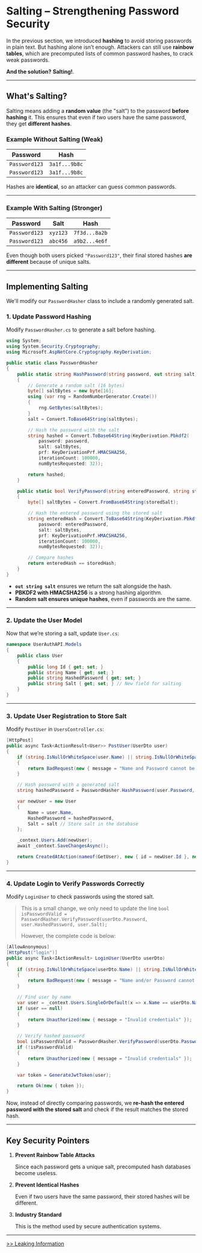# **Salting – Strengthening Password Security**  

In the previous section, we introduced **hashing** to avoid storing passwords in plain text. But hashing alone isn’t enough. Attackers can still use **rainbow tables**, which are precomputed lists of common password hashes, to crack weak passwords.  

**And the solution?** **Salting!**.  

---

## **What's Salting?**  

Salting means adding a **random value** (the "salt") to the password **before hashing** it. This ensures that even if two users have the same password, they get **different hashes**.

### **Example Without Salting (Weak)**
| Password  | Hash |
|-----------|---------------------------|
| `Password123` | `3a1f...9b8c` |
| `Password123` | `3a1f...9b8c` |

Hashes are **identical**, so an attacker can guess common passwords.

---

### **Example With Salting (Stronger)**  

| Password  | Salt  | Hash |
|-----------|-------|---------------------------|
| `Password123` | `xyz123` | `7f3d...8a2b` |
| `Password123` | `abc456` | `a9b2...4e6f` |

Even though both users picked `"Password123"`, their final stored hashes **are different** because of unique salts.

---

## **Implementing Salting**  

We'll modify our `PasswordHasher` class to include a randomly generated salt.

### **1. Update Password Hashing**
Modify `PasswordHasher.cs` to generate a salt before hashing.

```csharp
using System;
using System.Security.Cryptography;
using Microsoft.AspNetCore.Cryptography.KeyDerivation;

public static class PasswordHasher
{
    public static string HashPassword(string password, out string salt)
    {
        // Generate a random salt (16 bytes)
        byte[] saltBytes = new byte[16];
        using (var rng = RandomNumberGenerator.Create())
        {
            rng.GetBytes(saltBytes);
        }
        salt = Convert.ToBase64String(saltBytes);

        // Hash the password with the salt
        string hashed = Convert.ToBase64String(KeyDerivation.Pbkdf2(
            password: password,
            salt: saltBytes,
            prf: KeyDerivationPrf.HMACSHA256,
            iterationCount: 100000,
            numBytesRequested: 32));

        return hashed;
    }

    public static bool VerifyPassword(string enteredPassword, string storedHash, string storedSalt)
    {
        byte[] saltBytes = Convert.FromBase64String(storedSalt);

        // Hash the entered password using the stored salt
        string enteredHash = Convert.ToBase64String(KeyDerivation.Pbkdf2(
            password: enteredPassword,
            salt: saltBytes,
            prf: KeyDerivationPrf.HMACSHA256,
            iterationCount: 100000,
            numBytesRequested: 32));

        // Compare hashes
        return enteredHash == storedHash;
    }
}
```

- **`out string salt`** ensures we return the salt alongside the hash.
- **PBKDF2 with HMACSHA256** is a strong hashing algorithm.
- **Random salt ensures unique hashes**, even if passwords are the same.

---

### **2️. Update the User Model**  

Now that we’re storing a salt, update `User.cs`:  

```csharp
namespace UserAuthAPI.Models
{
    public class User
    {
        public long Id { get; set; }
        public string Name { get; set; }
        public string HashedPassword { get; set; }
        public string Salt { get; set; } // New field for salting
    }
}
```

---

### **3️. Update User Registration to Store Salt**  

Modify `PostUser` in `UsersController.cs`:

```csharp
[HttpPost]
public async Task<ActionResult<User>> PostUser(UserDto user)
{
    if (string.IsNullOrWhiteSpace(user.Name) || string.IsNullOrWhiteSpace(user.Password))
    {
        return BadRequest(new { message = "Name and Password cannot be empty." });
    }

    // Hash password with a generated salt
    string hashedPassword = PasswordHasher.HashPassword(user.Password, out string salt);

    var newUser = new User
    {
        Name = user.Name,
        HashedPassword = hashedPassword,
        Salt = salt // Store salt in the database
    };

    _context.Users.Add(newUser);
    await _context.SaveChangesAsync();

    return CreatedAtAction(nameof(GetUser), new { id = newUser.Id }, new { id = newUser.Id, name = newUser.Name });
}
```

---

### **4. Update Login to Verify Passwords Correctly**  

Modify `LoginUser` to check passwords using the stored salt.

> This is a small change, we only need to update the line `bool isPasswordValid = PasswordHasher.VerifyPassword(userDto.Password, user.HashedPassword, user.Salt);`
>
> However, the complete code is below:

```csharp
[AllowAnonymous]
[HttpPost("login")]
public async Task<IActionResult> LoginUser(UserDto userDto)
{
    if (string.IsNullOrWhiteSpace(userDto.Name) || string.IsNullOrWhiteSpace(userDto.Password))
    {
        return BadRequest(new { message = "Name and/or Password cannot be empty." });
    }

    // Find user by name
    var user = _context.Users.SingleOrDefault(x => x.Name == userDto.Name);
    if (user == null)
    {
        return Unauthorized(new { message = "Invalid credentials" });
    }

    // Verify hashed password
    bool isPasswordValid = PasswordHasher.VerifyPassword(userDto.Password, user.HashedPassword, user.Salt);
    if (!isPasswordValid)
    {
        return Unauthorized(new { message = "Invalid credentials" });
    }

    var token = GenerateJwtToken(user);

    return Ok(new { token });
}
```

Now, instead of directly comparing passwords, we **re-hash the entered password with the stored salt** and check if the result matches the stored hash.

---

## **Key Security Pointers**  

1. **Prevent Rainbow Table Attacks** 
    
    Since each password gets a unique salt, precomputed hash databases become useless.  
2. **Prevent Identical Hashes** 

    Even if two users have the same password, their stored hashes will be different.  
3. **Industry Standard** 
    
    This is the method used by secure authentication systems.

---



[>> Leaking Information](./leaking.md)
